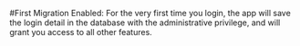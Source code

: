 #First Migration Enabled: For the very first time you login, the app will save the login detail in the database with the administrative privilege, and will grant you access to all other features.
